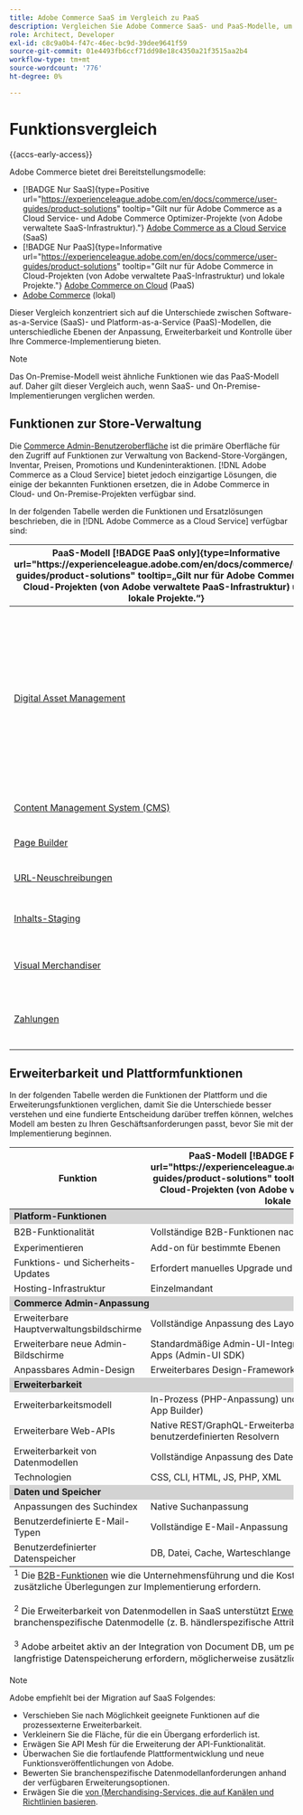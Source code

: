 ```yaml
---
title: Adobe Commerce SaaS im Vergleich zu PaaS
description: Vergleichen Sie Adobe Commerce SaaS- und PaaS-Modelle, um den optimalen Implementierungsansatz für Ihre Geschäftsanforderungen zu ermitteln.
role: Architect, Developer
exl-id: c8c9a0b4-f47c-46ec-bc9d-39dee9641f59
source-git-commit: 01e4493fb6ccf71dd98e18c4350a21f3515aa2b4
workflow-type: tm+mt
source-wordcount: '776'
ht-degree: 0%

---
```


# Funktionsvergleich

{{accs-early-access}}

Adobe Commerce bietet drei Bereitstellungsmodelle:

- [!BADGE Nur SaaS]{type=Positive url="https://experienceleague.adobe.com/en/docs/commerce/user-guides/product-solutions" tooltip="Gilt nur für Adobe Commerce as a Cloud Service- und Adobe Commerce Optimizer-Projekte (von Adobe verwaltete SaaS-Infrastruktur)."} [Adobe Commerce as a Cloud Service](overview.md) (SaaS)
- [!BADGE Nur PaaS]{type=Informative url="https://experienceleague.adobe.com/en/docs/commerce/user-guides/product-solutions" tooltip="Gilt nur für Adobe Commerce in Cloud-Projekten (von Adobe verwaltete PaaS-Infrastruktur) und lokale Projekte."} [Adobe Commerce on Cloud](https://experienceleague.adobe.com/en/docs/commerce-on-cloud/user-guide/overview) (PaaS)
- [Adobe Commerce](https://experienceleague.adobe.com/en/docs/commerce-operations/installation-guide/overview) (lokal)

Dieser Vergleich konzentriert sich auf die Unterschiede zwischen Software-as-a-Service (SaaS)- und Platform-as-a-Service (PaaS)-Modellen, die unterschiedliche Ebenen der Anpassung, Erweiterbarkeit und Kontrolle über Ihre Commerce-Implementierung bieten.

>[!NOTE]
>
>Das On-Premise-Modell weist ähnliche Funktionen wie das PaaS-Modell auf. Daher gilt dieser Vergleich auch, wenn SaaS- und On-Premise-Implementierungen verglichen werden.

## Funktionen zur Store-Verwaltung

Die [Commerce Admin-Benutzeroberfläche](https://experienceleague.adobe.com/en/docs/commerce-admin/systems/guide-overview) ist die primäre Oberfläche für den Zugriff auf Funktionen zur Verwaltung von Backend-Store-Vorgängen, Inventar, Preisen, Promotions und Kundeninteraktionen. [!DNL Adobe Commerce as a Cloud Service] bietet jedoch einzigartige Lösungen, die einige der bekannten Funktionen ersetzen, die in Adobe Commerce in Cloud- und On-Premise-Projekten verfügbar sind.

In der folgenden Tabelle werden die Funktionen und Ersatzlösungen beschrieben, die in [!DNL Adobe Commerce as a Cloud Service] verfügbar sind:

<table>
    <thead>
        <tr>
            <th>PaaS-Modell [!BADGE PaaS only]{type=Informative url="https://experienceleague.adobe.com/en/docs/commerce/user-guides/product-solutions" tooltip=„Gilt nur für Adobe Commerce in Cloud-Projekten (von Adobe verwaltete PaaS-Infrastruktur) und lokale Projekte.“}</th>
            <th>SaaS-Modell [!BADGE SaaS only]{type=Positive url="https://experienceleague.adobe.com/en/docs/commerce/user-guides/product-solutions" tooltip=„Gilt nur für Adobe Commerce as a Cloud Service- und Adobe Commerce Optimizer-Projekte (Adobe-verwaltete SaaS-Infrastruktur).“}</th>
            <th>Details</th>
        </tr>
    </thead>
    <tbody>
        <tr>
            <td><a href="https://experienceleague.adobe.com/en/docs/commerce-admin/content-design/wysiwyg/gallery/media-gallery-asset-management">Digital Asset Management</a></td>
            <td><a href="https://experienceleague.adobe.com/en/docs/commerce-admin/content-design/aem-asset-management/aem-assets-integration">Produktvisualisierung</a></td>
            <td>Ein robustes DAM-System (Digital Asset Management), das für die Verwaltung von Rich-Media-Inhalten mit Adobe Experience Manager integriert ist. Alternativ bietet die standardmäßige Digital File and Asset Management-Funktion grundlegende Asset-Management-Tools zum Speichern und Verwalten digitaler Assets.</td>
        </tr>
        <tr>
            <td><a href="https://experienceleague.adobe.com/en/docs/commerce-admin/content-design/guide-overview">Content Management System (CMS)</a></td>
            <td rowspan="3"><a href="https://experienceleague.adobe.com/developer/commerce/storefront/merchants/get-started/">Storefront Builder</a></td>
            <td rowspan="3">Eine CMS, mit der Benutzende Storefront-Inhalte einfach mit der Dokumenterstellung oder einem visuellen Editor erstellen und verwalten können, und bietet native Experimentierfunktionen.</td>
        </tr>
        <tr>
            <td><a href="https://experienceleague.adobe.com/en/docs/commerce-admin/page-builder/guide-overview">Page Builder</a></td>
        </tr>
        <tr>
            <td><a href="https://experienceleague.adobe.com/en/docs/commerce-admin/marketing/seo/url-rewrites/url-rewrite">URL-Neuschreibungen</a></td>
        </tr>
        <tr>
            <td><a href="https://experienceleague.adobe.com/en/docs/commerce-admin/content-design/staging/content-staging">Inhalts-Staging</a></td>
            <td rowspan="2"><a href="../catalog-service/overview.md">Katalog-Service</a></td>
            <td rowspan="2">Ein Rich-View-Model-Service (schreibgeschützt) zum Verwalten von Katalogdaten und Rendern von produktbezogenen Storefront-Erlebnissen.</td>
        </tr>
        <tr>
            <td><a href="https://experienceleague.adobe.com/en/docs/commerce-admin/marketing/merchandising/visual-merch/visual-merchandiser">Visual Merchandiser</a></td>
        </tr>
        <tr>
            <td><a href="https://experienceleague.adobe.com/en/docs/commerce-admin/stores-sales/payments/payments">Zahlungen</a></td>
            <td><a href="../payment-services/guide-overview.md">Zahlungsdienste</a></td>
            <td>Ein integrierter Zahlungsdienst, der sichere und effiziente Transaktionen ermöglicht.</td>
        </tr>
    </tbody>
</table>

## Erweiterbarkeit und Plattformfunktionen

In der folgenden Tabelle werden die Funktionen der Plattform und die Erweiterungsfunktionen verglichen, damit Sie die Unterschiede besser verstehen und eine fundierte Entscheidung darüber treffen können, welches Modell am besten zu Ihren Geschäftsanforderungen passt, bevor Sie mit der Implementierung beginnen.

<table>
    <thead>
        <tr>
            <th>Funktion</th>
            <th>PaaS-Modell [!BADGE PaaS only]{type=Informative url="https://experienceleague.adobe.com/en/docs/commerce/user-guides/product-solutions" tooltip=„Gilt nur für Adobe Commerce in Cloud-Projekten (von Adobe verwaltete PaaS-Infrastruktur) und lokale Projekte.“}</th>
            <th>SaaS-Modell [!BADGE SaaS only]{type=Positive url="https://experienceleague.adobe.com/en/docs/commerce/user-guides/product-solutions" tooltip=„Gilt nur für Adobe Commerce as a Cloud Service- und Adobe Commerce Optimizer-Projekte (Adobe-verwaltete SaaS-Infrastruktur).“}</th>
        </tr>
    </thead>
    <tbody>
        <tr>
            <td colspan="3" style="background:lightgray;"><strong>Platform-Funktionen</strong></td>
        </tr>
        <tr>
            <td>B2B-Funktionalität</td>
            <td>Vollständige B2B-Funktionen nach der Installation verfügbar</td>
            <td>Vorinstalliert mit B2B-Kernfunktionen<sup>1</sup></td>
        </tr>
        <tr>
            <td>Experimentieren</td>
            <td>Add-on für bestimmte Ebenen</td>
            <td>A/B-Tests zur Optimierung von Interaktion und Konversion</td>
        </tr>
        <tr>
            <td>Funktions- und Sicherheits-Updates</td>
            <td>Erfordert manuelles Upgrade und Patching</td>
            <td>Automatisch bereitstellen</td>
        </tr>
        <tr>
            <td>Hosting-Infrastruktur</td>
            <td>Einzelmandant</td>
            <td>Mehrmandant</td>
        </tr>
        <tr>
            <td colspan="3" style="background:lightgray;"><strong>Commerce Admin-Anpassung</strong></td>
        </tr>
        <tr>
            <td>Erweiterbare Hauptverwaltungsbildschirme</td>
            <td>Vollständige Anpassung des Layouts und der Funktionen</td>
            <td>Vordefinierte Filter, Sichtbarkeitssteuerelemente</td>
        </tr>
        <tr>
            <td>Erweiterbare neue Admin-Bildschirme</td>
            <td>Standardmäßige Admin-UI-Integration und Einschleusen externer Apps (Admin-UI SDK)</td>
            <td>Einschleusen externer Apps (Admin UI SDK)</td>
        </tr>
        <tr>
            <td>Anpassbares Admin-Design</td>
            <td>Erweiterbares Design-Framework</td>
            <td>Kein Design-Framework</td>
        </tr>
        <tr>
            <td colspan="3" style="background:lightgray;"><strong>Erweiterbarkeit</strong></td>
        </tr>
        <tr>
            <td>Erweiterbarkeitsmodell</td>
            <td>In-Prozess (PHP-Anpassung) und Out-of-Process (APIs, Ereignisse, App Builder)</td>
            <td>Nur Out-of-Process (APIs, Ereignisse, App Builder)</td>
        </tr>
        <tr>
            <td>Erweiterbare Web-APIs</td>
            <td>Native REST/GraphQL-Erweiterbarkeit und API-Mesh mit benutzerdefinierten Resolvern</td>
            <td>API-Mesh mit benutzerdefinierten Resolvern</td>
        </tr>
        <tr>
            <td>Erweiterbarkeit von Datenmodellen</td>
            <td>Vollständige Anpassung des Datenmodells</td>
            <td>Benutzerdefinierte Attribute für Kern- und B2B-<sup>2</sup></td>
        </tr>
        <tr>
            <td>Technologien</td>
            <td>CSS, CLI, HTML, JS, PHP, XML</td>
            <td>CSS, CLI, HTML, JS, Knoten</td>
        </tr>
        <tr>
            <td colspan="3" style="background:lightgray;"><strong>Daten und Speicher</strong></td>
        </tr>
        <tr>
            <td>Anpassungen des Suchindex</td>
            <td>Native Suchanpassung</td>
            <td>Erfordert Lösungen von Drittanbietern</td>
        </tr>
        <tr>
            <td>Benutzerdefinierte E-Mail-Typen</td>
            <td>Vollständige E-Mail-Anpassung</td>
            <td>Nur Standard-E-Mail-Vorlagen</td>
        </tr>
        <tr>
            <td>Benutzerdefinierter Datenspeicher</td>
            <td>DB, Datei, Cache, Warteschlange</td>
            <td>App Builder-Statusbibliothek (nur -Datei)<sup>3</sup></td>
        </tr>
    </tbody>
    <tfoot>
        <tr>
            <td colspan="3">
                <sup>1</sup> Die <a href="https://experienceleague.adobe.com/en/docs/commerce-admin/b2b/guide-overview">B2B-Funktionen</a> wie die Unternehmensführung und die Kostenvoranschläge, sind in SaaS standardmäßig verfügbar. Branchenspezifische Anpassungen können jedoch zusätzliche Überlegungen zur Implementierung erfordern.
                <br><br>
                <sup>2</sup> Die Erweiterbarkeit von Datenmodellen in SaaS unterstützt <a href="https://developer.adobe.com/commerce/services/cloud/guides/custom-attributes/">Erweiterung von Kernentitäten</a> über Produkt- und Kundenentitäten hinaus, einschließlich B2B-Entitäten. Für branchenspezifische Datenmodelle (z. B. händlerspezifische Attribute) können jedoch zusätzliche Überlegungen zur Architektur erforderlich sein.
                <br><br>
                <sup>3</sup> Adobe arbeitet aktiv an der Integration von Document DB, um persistente Speicheranforderungen für SaaS zu erfüllen. Derzeit müssen bei Implementierungen, die eine langfristige Datenspeicherung erfordern, möglicherweise zusätzliche Infrastrukturen bereitgestellt und gewartet werden.
            </td>
        </tr>
    </tfoot>
</table>

>[!NOTE]
>
>Adobe empfiehlt bei der Migration auf SaaS Folgendes:
>
>- Verschieben Sie nach Möglichkeit geeignete Funktionen auf die prozessexterne Erweiterbarkeit.
>- Verkleinern Sie die Fläche, für die ein Übergang erforderlich ist.
>- Erwägen Sie API Mesh für die Erweiterung der API-Funktionalität.
>- Überwachen Sie die fortlaufende Plattformentwicklung und neue Funktionsveröffentlichungen von Adobe.
>- Bewerten Sie branchenspezifische Datenmodellanforderungen anhand der verfügbaren Erweiterungsoptionen.
>- Erwägen Sie die [ von (Merchandising-Services, die auf Kanälen und Richtlinien basieren](../optimizer/catalog/overview.md).
